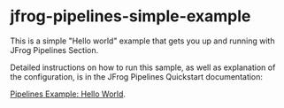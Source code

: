 # jfrog-pipelines-simple-example   

This is a simple "Hello world"  example that gets you up and running with JFrog Pipelines Section.

Detailed instructions on how to run this sample, as well as explanation of the configuration, is in the JFrog Pipelines Quickstart 
documentation:

[Pipelines Example: Hello World](https://www.jfrog.com/confluence/display/JFROG/Pipeline+Example%3A+Hello+World).
